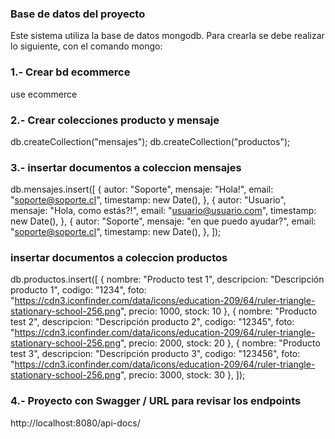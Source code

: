 ### Base de datos del proyecto
Este sistema utiliza la base de datos mongodb. Para crearla se debe realizar lo siguiente, con el comando mongo:


### 1.- Crear bd ecommerce
 use ecommerce

### 2.- Crear colecciones producto y mensaje
db.createCollection("mensajes");
db.createCollection("productos");


### 3.- insertar documentos a coleccion mensajes
db.mensajes.insert([
  {
    autor: "Soporte",
    mensaje: "Hola!",
    email: "soporte@soporte.cl",
    timestamp: new Date(),
  },
  {
    autor: "Usuario",
    mensaje: "Hola, como estás?!",
    email: "usuario@usuario.com",
    timestamp: new Date(),
  },
  {
    autor: "Soporte",
    mensaje: "en que puedo ayudar?",
    email: "soporte@soporte.cl",
    timestamp: new Date(),
  },
]);
### insertar documentos a coleccion productos
db.productos.insert([
  {
    nombre: "Producto test 1",
    descripcion: "Descripción producto 1",
    codigo: "1234",
    foto: "https://cdn3.iconfinder.com/data/icons/education-209/64/ruler-triangle-stationary-school-256.png",
    precio: 1000,
    stock: 10
  },
  {
    nombre: "Producto test 2",
    descripcion: "Descripción producto 2",
    codigo: "12345",
    foto: "https://cdn3.iconfinder.com/data/icons/education-209/64/ruler-triangle-stationary-school-256.png",
    precio: 2000,
    stock: 20
  },
  {
    nombre: "Producto test 3",
    descripcion: "Descripción producto 3",
    codigo: "123456",
    foto: "https://cdn3.iconfinder.com/data/icons/education-209/64/ruler-triangle-stationary-school-256.png",
    precio: 3000,
    stock: 30
  },
]);

### 4.- Proyecto con Swagger / URL para revisar los endpoints
http://localhost:8080/api-docs/
